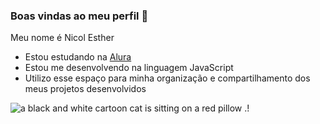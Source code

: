 ### Boas vindas ao meu perfil 💜

Meu nome é Nicol Esther

- Estou estudando na [Alura](https://www.alura.com.br)
- Estou me desenvolvendo na linguagem JavaScript
- Utilizo esse espaço para minha organização e compartilhamento dos meus projetos desenvolvidos



<img src="https://media1.tenor.com/m/FJYXjsubH58AAAAC/kitty-kitten.gif" alt="a black and white cartoon cat is sitting on a red pillow ."/>!
